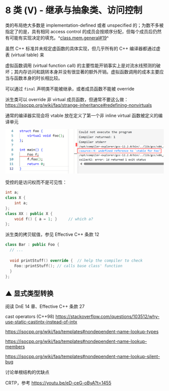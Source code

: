 # 8 类 (V) - 继承与抽象类、访问控制

类的布局绝大多数是 implementation-defined 或者 unspecified 的；为数不多被指定了的是，具有相同 access control 的成员会按顺序分配，但每个成员后仍然有可能有实现决定的填充。^[class.mem.general#19](https://timsong-cpp.github.io/cppwp/n4868/class.mem.general#19)^



虽然 C++ 标准并未规定虚函数的具体实现，但几乎所有的 C++ 编译器都通过虚表 (virtual table) 来

虚拟函数调用 (virtual function call) 的主要性能开销事实上是对流水线预测的破坏；其内存访问和跳转本身并没有很显著的额外开销。虚拟函数调用的成本主要应当与函数本身的时长相比较。

可以通过 `final` 声明类不能被继承，或者成员函数不能被 override

派生类可以 override 非 virtual 成员函数，但通常不要这么做：https://isocpp.org/wiki/faq/strange-inheritance#redefining-nonvirtuals

通常的编译器实现会将 vtable 放在定义了第一个非 inline virtual 函数被定义的编译单元

![](assets/2023-06-01-14-51-02.png)

受控的是访问权而不是可见性：

```c++
int a;
class X {
    int a;
};
class XX : public X {
    void f() { a = 1; }     // which a?
};
```

派生类的拷贝赋值，参见 Effective C++ 条款 12

```c++
class Bar : public Foo {
  // ...

  void printStuff() override {  // help the compiler to check
    Foo::printStuff(); // calls base class' function
  }
};
```

## ▲ 显式类型转换

阅读 DnE 14 章、Effective C++ 条款 27

cast operators (C++98) https://stackoverflow.com/questions/103512/why-use-static-castintx-instead-of-intx

https://isocpp.org/wiki/faq/templates#nondependent-name-lookup-types

https://isocpp.org/wiki/faq/templates#nondependent-name-lookup-members

https://isocpp.org/wiki/faq/templates#nondependent-name-lookup-silent-bug

讨论单根结构的优缺点

CRTP，参考 https://youtu.be/eD-ceG-oByA?t=1455